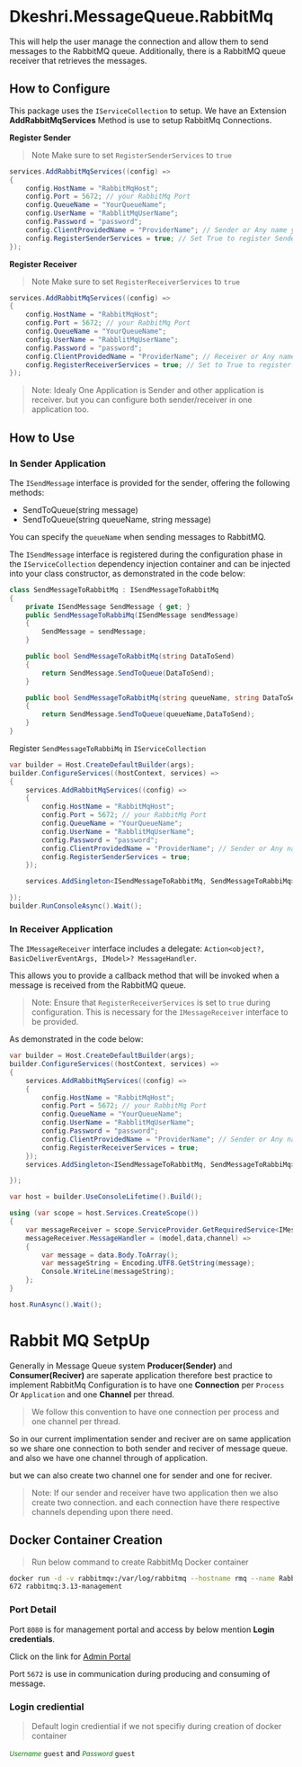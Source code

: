 ﻿# Dkeshri.MessageQueue.RabbitMq
This will help the user manage the connection and allow them to send messages to the RabbitMQ queue. 
Additionally, there is a RabbitMQ queue receiver that retrieves the messages.

## How to Configure

This package uses the `IServiceCollection` to setup. We have an Extension **AddRabbitMqServices** Method is use to setup RabbitMq Connections.

**Register Sender**
> Note Make sure to set `RegisterSenderServices` to `true`
```csharp
services.AddRabbitMqServices((config) =>
{
    config.HostName = "RabbitMqHost";
    config.Port = 5672; // your RabbitMq Port
    config.QueueName = "YourQueueName";
    config.UserName = "RabblitMqUserName";
    config.Password = "password";
    config.ClientProvidedName = "ProviderName"; // Sender or Any name you like
    config.RegisterSenderServices = true; // Set True to register Sender services
});
```

**Register Receiver**

> Note Make sure to set `RegisterReceiverServices` to `true`

```csharp
services.AddRabbitMqServices((config) =>
{
    config.HostName = "RabbitMqHost";
    config.Port = 5672; // your RabbitMq Port
    config.QueueName = "YourQueueName";
    config.UserName = "RabblitMqUserName";
    config.Password = "password";
    config.ClientProvidedName = "ProviderName"; // Receiver or Any name you like
    config.RegisterReceiverServices = true; // Set to True to register Receiver services.
});
```

> Note: Idealy One Application is Sender and other application is receiver. but you can configure both sender/receiver in one application too. 


## How to Use

### In Sender Application

The `ISendMessage` interface is provided for the sender, offering the following methods:

* SendToQueue(string message)
* SendToQueue(string queueName, string message)

You can specify the `queueName` when sending messages to RabbitMQ.

The `ISendMessage` interface is registered during the configuration phase in the `IServiceCollection` dependency injection container and can be injected into your class constructor, as demonstrated in the code below:

```csharp
class SendMessageToRabbitMq : ISendMessageToRabbitMq
{
    private ISendMessage SendMessage { get; }
    public SendMessageToRabbiMq(ISendMessage sendMessage)
    {
        SendMessage = sendMessage;
    }

    public bool SendMessageToRabbitMq(string DataToSend)
    {
        return SendMessage.SendToQueue(DataToSend);
    }

    public bool SendMessageToRabbitMq(string queueName, string DataToSend)
    {
        return SendMessage.SendToQueue(queueName,DataToSend);
    }
}
```

Register `SendMessageToRabbiMq` in `IServiceCollection`

```csharp
var builder = Host.CreateDefaultBuilder(args);
builder.ConfigureServices((hostContext, services) =>
{
    services.AddRabbitMqServices((config) =>
    {
        config.HostName = "RabbitMqHost";
        config.Port = 5672; // your RabbitMq Port
        config.QueueName = "YourQueueName";
        config.UserName = "RabblitMqUserName";
        config.Password = "password";
        config.ClientProvidedName = "ProviderName"; // Sender or Any name you like
        config.RegisterSenderServices = true;
    });

    services.AddSingleton<ISendMessageToRabbitMq, SendMessageToRabbiMq>();

});
builder.RunConsoleAsync().Wait();
```


### In Receiver Application

The `IMessageReceiver` interface includes a delegate:
`Action<object?, BasicDeliverEventArgs, IModel>? MessageHandler`.

This allows you to provide a callback method that will be invoked when a message is received from the RabbitMQ queue.

> Note: Ensure that `RegisterReceiverServices` is set to `true` during configuration. This is necessary for the `IMessageReceiver` interface to be provided. 

As demonstrated in the code below:

```csharp
var builder = Host.CreateDefaultBuilder(args);
builder.ConfigureServices((hostContext, services) =>
{
    services.AddRabbitMqServices((config) =>
    {
        config.HostName = "RabbitMqHost";
        config.Port = 5672; // your RabbitMq Port
        config.QueueName = "YourQueueName";
        config.UserName = "RabblitMqUserName";
        config.Password = "password";
        config.ClientProvidedName = "ProviderName"; // Sender or Any name you like
        config.RegisterReceiverServices = true;
    });
    services.AddSingleton<ISendMessageToRabbitMq, SendMessageToRabbiMq>();

});

var host = builder.UseConsoleLifetime().Build();

using (var scope = host.Services.CreateScope())
{
    var messageReceiver = scope.ServiceProvider.GetRequiredService<IMessageReceiver>();
    messageReceiver.MessageHandler = (model,data,channel) =>
    {
        var message = data.Body.ToArray();
        var messageString = Encoding.UTF8.GetString(message);
        Console.WriteLine(messageString);
    };
}

host.RunAsync().Wait();
```













# Rabbit MQ SetpUp

Generally in Message Queue system __Producer(Sender)__ and __Consumer(Reciver)__ are saperate application therefore 
best practice to implement RabbitMq Configuration is to have one __Connection__ per `Process` Or `Application` and one __Channel__ per thread.

> We follow this convention to have one connection per process and one channel per thread.

So in our current implimentation sender and reciver are on same application so we share one connection to both sender and reciver of message queue.
and also we have one channel through of application.

but we can also create two channel one for sender and one for reciver.

> Note: If our sender and receiver have two application then we also create two connection. and each connection have there respective channels depending upon there need. 

## Docker Container Creation

> Run below command to create RabbitMq Docker container

```bash
docker run -d -v rabbitmqv:/var/log/rabbitmq --hostname rmq --name RabbitMqServer -p 5672:5672 -p 8080:15
672 rabbitmq:3.13-management
```
### Port Detail

Port `8080` is for management portal and access by below mention __Login credentials__.

Click on the link for <a href='http://localhost:8080/'>Admin Portal</a>

Port `5672` is use in communication during producing and consuming of message.

### Login crediential

> Default login crediential if we not specifiy during creation of docker container

<small style='color:green'>_Username_</small> `guest` and <small style='color:green'>_Password_</small> `guest`
 

